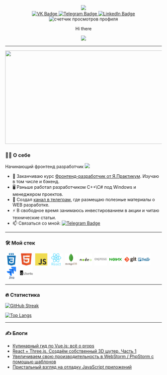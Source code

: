 <div id="header" align="center">
  <img src="https://media.giphy.com/media/Cglm3JaOZFSOFYx1qY/giphy.gif" width="400"/>
  
  <div id="badges">
    <a href="https://vk.com/losbojos">
      <img src="https://img.shields.io/badge/-Vkontakte-blue?style=for-the-badge&logo=Vk&logoColor=white" alt="VK Badge"/>
    </a>
    <a href="https://t.me/losbojos">
      <img src="https://img.shields.io/badge/Telegram-28A9EA?style=for-the-badge&logo=telegram&logoColor=white" alt="Telegram Badge"/>
    </a>
    <a href="https://www.linkedin.com/in/borisovev">
      <img src="https://img.shields.io/badge/LinkedIn-0A66C2?style=for-the-badge&logo=linkedin&logoColor=white" alt="LinkedIn Badge"/>
    </a>
  </div>
  
  <img src="https://komarev.com/ghpvc/?username=losbojos&style=for-the-badge&color=blue" alt="счетчик просмотров профиля"/>  
  
  <div>
    <p>Hi there</p>
    <img src="https://media.giphy.com/media/hvRJCLFzcasrR4ia7z/giphy.gif" width="30px"/>
  </div>    

---

  <div align="center">
    <img src="https://media.giphy.com/media/dWesBcTLavkZuG35MI/giphy.gif" width="600" height="300"/>
  </div>

</div>

### :man_technologist: О себе
Начинающий фронтенд разработчик <img src="https://media.giphy.com/media/WUlplcMpOCEmTGBtBW/giphy.gif" width="30">
- :open_book: Заканчиваю курс [Фронтенд-разработчик от Я.Практикум](https://practicum.yandex.ru/frontend-developer/). Изучаю в том числе и бэкенд.
- :desktop_computer: Раньше работал разработчиком C++\C# под Windows и менеджером проектов.
- :seedling: Создал [канал в телеграм](https://t.me/web_developer_bj), где размещаю полезные материалы о WEB разработке.
- :zap: В свободное время занимаюсь инвестированием в акции и читаю технические статьи.
- :mailbox: Связаться со мной: [![Telegram Badge](https://img.shields.io/badge/Telegram-28A9EA?style=flat&logo=telegram&logoColor=white)](https://t.me/losbojos)

---

### :hammer_and_wrench: Мой стек
<div>
  <img src="https://github.com/devicons/devicon/blob/master/icons/css3/css3-plain-wordmark.svg"  title="CSS3" alt="CSS" width="40" height="40"/>&nbsp;
  <img src="https://github.com/devicons/devicon/blob/master/icons/html5/html5-original.svg" title="HTML5" alt="HTML" width="40" height="40"/>&nbsp;
  <img src="https://github.com/devicons/devicon/blob/master/icons/javascript/javascript-original.svg" title="JavaScript" alt="JavaScript" width="40" height="40"/>&nbsp;
  <img src="https://github.com/devicons/devicon/blob/master/icons/react/react-original-wordmark.svg" title="React" alt="React" width="40" height="40"/>&nbsp;
  <img src="https://github.com/devicons/devicon/blob/master/icons/mongodb/mongodb-original-wordmark.svg" title="MongoDB" alt="MongoDB" width="40" height="40"/>&nbsp;
  <img src="https://github.com/devicons/devicon/blob/master/icons/nodejs/nodejs-original-wordmark.svg" title="NodeJS" alt="NodeJS" width="40" height="40"/>&nbsp;
  <img src="https://github.com/devicons/devicon/blob/master/icons/express/express-original-wordmark.svg" title="ExpressJS" alt="ExpressJS" width="40" height="40"/>&nbsp;
  <img src="https://github.com/devicons/devicon/blob/master/icons/nginx/nginx-original.svg" title="Nginx" alt="Nginx" width="40" height="40"/>&nbsp;
    <img src="https://github.com/devicons/devicon/blob/master/icons/git/git-original-wordmark.svg" title="Git" **alt="Git" width="40" height="40"/> 
  <img src="https://github.com/devicons/devicon/blob/master/icons/trello/trello-plain-wordmark.svg" title="Trello" alt="Trello" width="40" height="40"/>&nbsp;
  <img src="https://github.com/devicons/devicon/blob/master/icons/jira/jira-original-wordmark.svg" title="Jira" alt="Jira" width="40" height="40"/>&nbsp;
  <img src="https://github.com/devicons/devicon/blob/master/icons/ubuntu/ubuntu-plain-wordmark.svg" title="Ubuntu" alt="Ubuntu" width="40" height="40"/>&nbsp;

</div>

---

### :fire: Статистика

[![GitHub Streak](https://github-readme-streak-stats.herokuapp.com?user=losbojos&theme=whatsapp-light)](https://git.io/streak-stats)

[![Top Langs](https://github-readme-stats.vercel.app/api/top-langs/?username=losbojos&layout=compact&theme=shadow_green)](https://github.com/anuraghazra/github-readme-stats)

---

### :writing_hand: Блоги

<!-- BLOG-POST-LIST:START -->
- [Кулинарный гид по Vue.js: всё о props](https://habr.com/ru/companies/simbirsoft/articles/765024/?utm_campaign=765024&utm_source=habrahabr&utm_medium=rss)
- [React + Three.js. Создаём собственный 3D шутер. Часть 1](https://habr.com/ru/articles/764554/?utm_campaign=764554&utm_source=habrahabr&utm_medium=rss)
- [Увеличиваем свою производительность в WebStorm / PhpStorm c помощью шаблонов](https://habr.com/ru/articles/764510/?utm_campaign=764510&utm_source=habrahabr&utm_medium=rss)
- [Пристальный взгляд на отладку JavaScript приложений](https://habr.com/ru/companies/kaspersky/articles/760922/?utm_campaign=760922&utm_source=habrahabr&utm_medium=rss)
<!-- BLOG-POST-LIST:END -->

<!--
**losbojos/losbojos** is a ✨ _special_ ✨ repository because its `README.md` (this file) appears on your GitHub profile.

Here are some ideas to get you started:

- 🔭 I’m currently working on ...
- 🌱 I’m currently learning ...
- 👯 I’m looking to collaborate on ...
- 🤔 I’m looking for help with ...
- 💬 Ask me about ...
- 📫 How to reach me: ...
- 😄 Pronouns: ...
- ⚡ Fun fact: ...
-->
